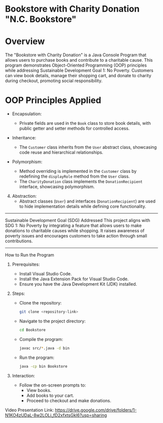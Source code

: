 # Bookstore with Charity Donation "N.C. Bookstore"

# Overview
The "Bookstore with Charity Donation" is a Java Console Program that allows users to purchase books and contribute to a charitable cause. This program demonstrates Object-Oriented Programming (OOP) principles while addressing Sustainable Development Goal 1: No Poverty. Customers can view book details, manage their shopping cart, and donate to charity during checkout, promoting social responsibility.

# OOP Principles Applied

* Encapsulation:
   - Private fields are used in the `Book` class to store book details, with public getter and setter methods for controlled access.

* Inheritance:
   - The `Customer` class inherits from the `User` abstract class, showcasing code reuse and hierarchical relationships.

* Polymorphism:
   - Method overriding is implemented in the `Customer` class by redefining the `displayRole` method from the `User` class.
   - The `CharityDonation` class implements the `DonationRecipient` interface, showcasing polymorphism.

4. Abstraction:
   - Abstract classes (`User`) and interfaces (`DonationRecipient`) are used to hide implementation details while defining core functionality.

---

 Sustainable Development Goal (SDG) Addressed
This project aligns with SDG 1: No Poverty by integrating a feature that allows users to make donations to charitable causes while shopping. It raises awareness of poverty issues and encourages customers to take action through small contributions.

---

 How to Run the Program

1. Prerequisites:
    - Install Visual Studio Code.
    - Install the Java Extension Pack for Visual Studio Code.
    - Ensure you have the Java Development Kit (JDK) installed.

2. Steps:
   - Clone the repository:
     ```bash
     git clone <repository-link>
     ```
   - Navigate to the project directory:
     ```bash
     cd Bookstore
     ```
   - Compile the program:
     ```bash
     javac src/*.java -d bin
     ```
   - Run the program:
     ```bash
     java -cp bin Bookstore
     ```

3. Interaction:
   - Follow the on-screen prompts to:
     - View books.
     - Add books to your cart.
     - Proceed to checkout and make donations.

Video Presentation Link:
https://drive.google.com/drive/folders/1-N1KO4zUDaL-8w2LOLj_fD2xfxtsGkl6?usp=sharing



